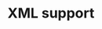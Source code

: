 ---
title: 'XML support'
description: XML is a structured markup language that offers a flexible and extensible approach for representing data. <br><br>Ballerina's XML native support enables seamless parsing, generation, and manipulation of XML data, facilitating integration with XML-based systems and protocols in data-oriented programming. Java developers can utilize third-party libraries to achieve similar XML handling capabilities.
image: 
url: https://github.com/ballerina-guides/integration-samples/tree/main/xml-support-for-dop
---